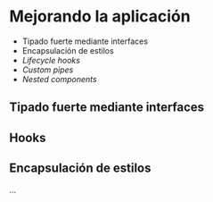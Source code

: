 # Mejorando la aplicación

* Tipado fuerte mediante interfaces
* Encapsulación de estilos
* _Lifecycle hooks_
* _Custom pipes_
* _Nested components_

## Tipado fuerte mediante interfaces

## Hooks

## Encapsulación de estilos

...
